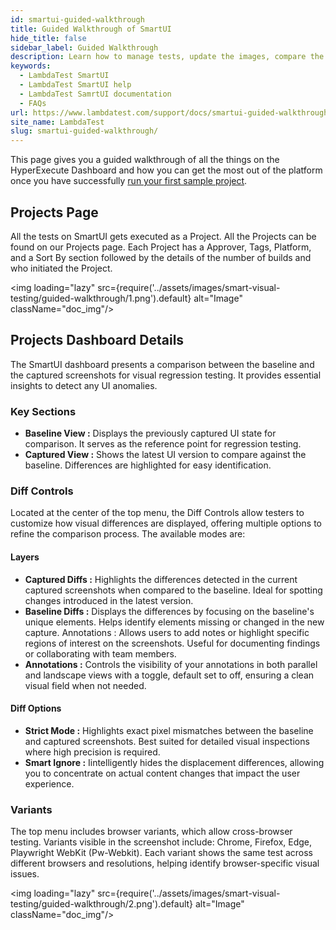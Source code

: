 ```yaml
---
id: smartui-guided-walkthrough
title: Guided Walkthrough of SmartUI
hide_title: false
sidebar_label: Guided Walkthrough 
description: Learn how to manage tests, update the images, compare the images, performe testing using the dashboard.
keywords:
  - LambdaTest SmartUI
  - LambdaTest SmartUI help
  - LambdaTest SamrtUI documentation
  - FAQs
url: https://www.lambdatest.com/support/docs/smartui-guided-walkthrough/
site_name: LambdaTest
slug: smartui-guided-walkthrough/
---
```


<script type="application/ld+json"
      dangerouslySetInnerHTML={{ __html: JSON.stringify({
       "@context": "https://schema.org",
        "@type": "BreadcrumbList",
        "itemListElement": [{
          "@type": "ListItem",
          "position": 1,
          "name": "Home",
          "item": "https://www.lambdatest.com"
        },{
          "@type": "ListItem",
          "position": 2,
          "name": "Support",
          "item": "https://www.lambdatest.com/support/docs/"
        },{
          "@type": "ListItem",
          "position": 3,
          "name": "Guided Walkthrough of SmartUI",
          "item": "https://www.lambdatest.com/support/docs/smartui-guided-walkthrough/"
        }]
      })
    }}
></script>
This page gives you a guided walkthrough of all the things on the HyperExecute Dashboard and how you can get the most out of the platform once you have successfully [run your first sample project](/support/docs/smartui-running-your-first-project/).

## Projects Page
All the tests on SmartUI gets executed as a Project. All the Projects can be found on our Projects page. Each Project has a Approver, Tags, Platform, and a Sort By section followed by the details of the number of builds and who initiated the Project.

<img loading="lazy" src={require('../assets/images/smart-visual-testing/guided-walkthrough/1.png').default} alt="Image" className="doc_img"/>

## Projects Dashboard Details
The SmartUI dashboard presents a comparison between the baseline and the captured screenshots for visual regression testing. It provides essential insights to detect any UI anomalies.

### Key Sections
- **Baseline View :** Displays the previously captured UI state for comparison. It serves as the reference point for regression testing.
- **Captured View :** Shows the latest UI version to compare against the baseline. Differences are highlighted for easy identification.

### Diff Controls
Located at the center of the top menu, the Diff Controls allow testers to customize how visual differences are displayed, offering multiple options to refine the comparison process. The available modes are:

#### Layers
- **Captured Diffs :** Highlights the differences detected in the current captured screenshots when compared to the baseline. Ideal for spotting changes introduced in the latest version.
- **Baseline Diffs :** Displays the differences by focusing on the baseline's unique elements. Helps identify elements missing or changed in the new capture. Annotations : Allows users to add notes or highlight specific regions of interest on the screenshots. Useful for documenting findings or collaborating with team members.
- **Annotations :** Controls  the visibility of your annotations in both parallel and landscape views with a toggle, default set to off, ensuring a clean visual field when not needed.

#### Diff Options
- **Strict Mode :** Highlights exact pixel mismatches between the baseline and captured screenshots. Best suited for detailed visual inspections where high precision is required.
- **Smart Ignore :** Iintelligently hides the displacement differences, allowing you to concentrate on actual content changes that impact the user experience.

### Variants
The top menu includes browser variants, which allow cross-browser testing. Variants visible in the screenshot include: Chrome, Firefox, Edge, Playwright WebKit (Pw-Webkit). Each variant shows the same test across different browsers and resolutions, helping identify browser-specific visual issues.

<img loading="lazy" src={require('../assets/images/smart-visual-testing/guided-walkthrough/2.png').default} alt="Image" className="doc_img"/>